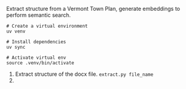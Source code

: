 Extract structure from a Vermont Town Plan, generate embeddings to perform semantic search.

```
# Create a virtual environment
uv venv

# Install dependencies
uv sync

# Activate virtual env
source .venv/bin/activate
```

1. Extract structure of the docx file. `extract.py file_name`
2.
